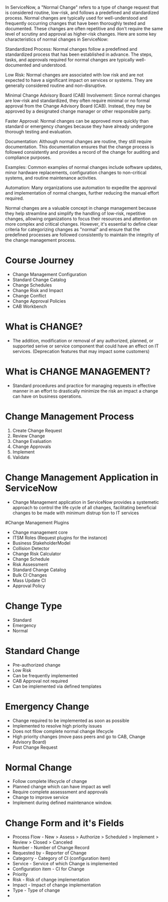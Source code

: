 In ServiceNow, a "Normal Change" refers to a type of change request that is considered routine, low-risk, and follows a predefined and standardized process. Normal changes are typically used for well-understood and frequently occurring changes that have been thoroughly tested and documented. These changes are often repetitive and don't require the same level of scrutiny and approval as higher-risk changes. Here are some key characteristics of normal changes in ServiceNow:

Standardized Process: Normal changes follow a predefined and standardized process that has been established in advance. The steps, tasks, and approvals required for normal changes are typically well-documented and understood.

Low Risk: Normal changes are associated with low risk and are not expected to have a significant impact on services or systems. They are generally considered routine and non-disruptive.

Minimal Change Advisory Board (CAB) Involvement: Since normal changes are low-risk and standardized, they often require minimal or no formal approval from the Change Advisory Board (CAB). Instead, they may be approved by a designated change manager or other responsible party.

Faster Approval: Normal changes can be approved more quickly than standard or emergency changes because they have already undergone thorough testing and evaluation.

Documentation: Although normal changes are routine, they still require documentation. This documentation ensures that the change process is followed consistently and provides a record of the change for auditing and compliance purposes.

Examples: Common examples of normal changes include software updates, minor hardware replacements, configuration changes to non-critical systems, and routine maintenance activities.

Automation: Many organizations use automation to expedite the approval and implementation of normal changes, further reducing the manual effort required.

Normal changes are a valuable concept in change management because they help streamline and simplify the handling of low-risk, repetitive changes, allowing organizations to focus their resources and attention on more complex and critical changes. However, it's essential to define clear criteria for categorizing changes as "normal" and ensure that the predefined processes are followed consistently to maintain the integrity of the change management process.

# Course Journey
- Change Management Configuration
- Standard Change Catalog
- Change Schedules
- Change Risk and Impact
- Change Conflict
- Change Approval Policies
- CAB Workbench

# What is CHANGE?
- The addition, modification or removal of any authorized, planned, or supported serive or service component that could have an effect on IT services. (Deprecation features that may impact some customers)

# What is CHANGE MANAGEMENT?
- Standard procedures and practice for managing requests in effective manner in an effort to drastically minimize the risk an impact a change can have on business operations. 

# Change Management Process
1. Create Change Request
2. Review Change
3. Change Evaluation
4. Change Approvals
5. Implement
6. Validate

# Change Management Application in ServiceNow
- Change Management application in ServiceNow provides a systemetic approach to control the life cycle of all changes, facilitating beneficial changes to be made with minimum distrup tion to IT services

#Change Management Plugins
- Change management core
- ITSM Roles (Request plugins for the instance)
- Business StakeholderModel
- Collision Detector
- Change Risk Calculator
- Change Schedule
- Risk Assessment
- Standard Change Catalog
- Bulk CI Changes
- Mass Update CI
- Approval Policy

# Change Type
- Standard
- Emergency
- Normal

# Standard Change
- Pre-authorized change
- Low Risk
- Can be frequently implemented
- CAB Approval not required
- Can be implemented via defined templates

# Emergency Change
- Change required to be implemented as soon as possible
- Implemented to resolve high priority issues
- Does not fllow complete normal change lifecycle
- High priority changes (move pass peers and go to CAB, Change Advisory Board)
- Post Change Request

# Normal Change
- Follow complete lifecycle of change
- Planned change which can have impact as well
- Require complete assesssment and approvals
- Change to improve service
- Implement during defined maintenance window. 

# Change Form and it's Fields
- Process Flow - New > Assess > Authorize > Scheduled > Implement > Review > Closed > Canceled
- Number - Number of Change Record
- Requested by - Reporter of Change
- Categorry - Category of CI (configuration item)
- Service - Service of which Change is implemented
- Configuration item - CI for Change
- Priority
- Risk - Risk of change implementation
- Impact - Impact of change implementation
- Type - Type of change
- 